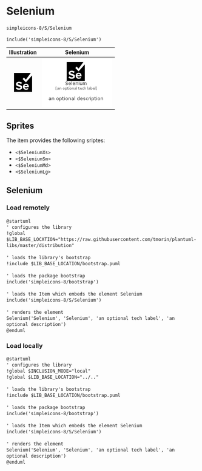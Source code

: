 # Selenium


```text
simpleicons-8/S/Selenium
```

```text
include('simpleicons-8/S/Selenium')
```



| Illustration | Selenium |
| :---: | :---: |
| ![illustration for Illustration](../../simpleicons-8/S/Selenium.png) | ![illustration for Selenium](../../simpleicons-8/S/Selenium.Local.png) |



## Sprites
The item provides the following sriptes:

- `<$SeleniumXs>`
- `<$SeleniumSm>`
- `<$SeleniumMd>`
- `<$SeleniumLg>`





## Selenium

### Load remotely
```plantuml
@startuml
' configures the library
!global $LIB_BASE_LOCATION="https://raw.githubusercontent.com/tmorin/plantuml-libs/master/distribution"

' loads the library's bootstrap
!include $LIB_BASE_LOCATION/bootstrap.puml

' loads the package bootstrap
include('simpleicons-8/bootstrap')

' loads the Item which embeds the element Selenium
include('simpleicons-8/S/Selenium')

' renders the element
Selenium('Selenium', 'Selenium', 'an optional tech label', 'an optional description')
@enduml
```

### Load locally
```plantuml
@startuml
' configures the library
!global $INCLUSION_MODE="local"
!global $LIB_BASE_LOCATION="../.."

' loads the library's bootstrap
!include $LIB_BASE_LOCATION/bootstrap.puml

' loads the package bootstrap
include('simpleicons-8/bootstrap')

' loads the Item which embeds the element Selenium
include('simpleicons-8/S/Selenium')

' renders the element
Selenium('Selenium', 'Selenium', 'an optional tech label', 'an optional description')
@enduml
```

